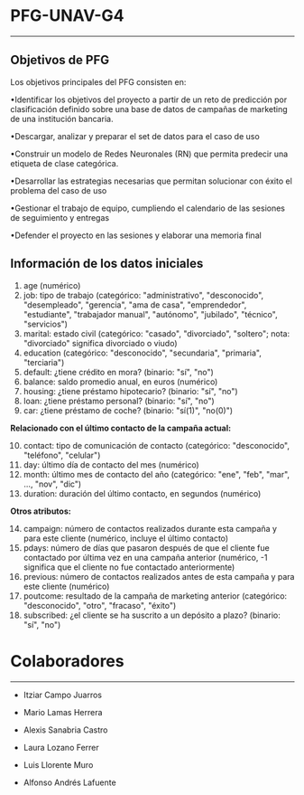 # **PFG-UNAV-G4**
---
## **Objetivos de PFG**
Los objetivos principales del PFG consisten en:

•Identificar los objetivos del proyecto a partir de un reto de predicción por clasificación definido sobre una base de datos de campañas de marketing de una institución bancaria.

•Descargar, analizar y preparar el set de datos para el caso de uso

•Construir un modelo de Redes Neuronales (RN) que permita predecir una etiqueta de clase categórica.

•Desarrollar las estrategias necesarias que permitan solucionar con éxito el problema del caso de uso

•Gestionar el trabajo de equipo, cumpliendo el calendario de las sesiones de seguimiento y entregas

•Defender el proyecto en las sesiones y elaborar una memoria final

## **Información de los datos iniciales**

1. age (numérico)
2.  job: tipo de trabajo (categórico: "administrativo", "desconocido", "desempleado", "gerencia", "ama de casa", "emprendedor", "estudiante", "trabajador manual", "autónomo", "jubilado", "técnico", "servicios")
3.  marital: estado civil (categórico: "casado", "divorciado", "soltero"; nota: "divorciado" significa divorciado o viudo)
4. education (categórico: "desconocido", "secundaria", "primaria", "terciaria")
5. default: ¿tiene crédito en mora? (binario: "sí", "no")
6. balance: saldo promedio anual, en euros (numérico)
7. housing: ¿tiene préstamo hipotecario? (binario: "sí", "no")
8. loan: ¿tiene préstamo personal? (binario: "sí", "no")
9. car: ¿tiene préstamo de coche? (binario: "sí(1)", "no(0)")

**Relacionado con el último contacto de la campaña actual:**

10. contact: tipo de comunicación de contacto (categórico: "desconocido", "teléfono", "celular")
11. day: último día de contacto del mes (numérico)
12. month: último mes de contacto del año (categórico: "ene", "feb", "mar", ..., "nov", "dic")
13. duration: duración del último contacto, en segundos (numérico)

**Otros atributos:**

14. campaign: número de contactos realizados durante esta campaña y para este cliente (numérico, incluye el último contacto)
15. pdays: número de días que pasaron después de que el cliente fue contactado por última vez en una campaña anterior (numérico, -1 significa que el cliente no fue contactado anteriormente)
16. previous: número de contactos realizados antes de esta campaña y para este cliente (numérico)
17. poutcome: resultado de la campaña de marketing anterior (categórico: "desconocido", "otro", "fracaso", "éxito")
18. subscribed: ¿el cliente se ha suscrito a un depósito a plazo? (binario: "sí", "no")

# **Colaboradores**
---
- Itziar Campo Juarros

- Mario Lamas Herrera

- Alexis Sanabria Castro

- Laura Lozano Ferrer

- Luis Llorente Muro

- Alfonso Andrés Lafuente
